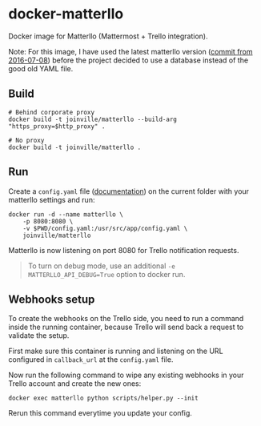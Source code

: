# docker-matterllo

Docker image for Matterllo (Mattermost + Trello integration).

Note: For this image, I have used the latest matterllo version ([commit from 2016-07-08](https://github.com/Lujeni/matterllo/tree/85ef4d2fb654499079a33326166146dbcd134f37)) before the project decided to use a database instead of the good old YAML file.

## Build

```shell
# Behind corporate proxy
docker build -t joinville/matterllo --build-arg "https_proxy=$http_proxy" .

# No proxy
docker build -t joinville/matterllo .
```

## Run

Create a `config.yaml` file ([documentation](https://github.com/Lujeni/matterllo/tree/85ef4d2fb654499079a33326166146dbcd134f37/docs)) on the current folder with your matterllo settings and run:

```shell
docker run -d --name matterllo \
    -p 8080:8080 \
    -v $PWD/config.yaml:/usr/src/app/config.yaml \
    joinville/matterllo
```

Matterllo is now listening on port 8080 for Trello notification requests.

> To turn on debug mode, use an additional `-e MATTERLLO_API_DEBUG=True` option to docker run.

## Webhooks setup

To create the webhooks on the Trello side, you need to run a command inside the running container, because Trello will send back a request to validate the setup.

First make sure this container is running and listening on the URL configured in `callback_url` at the `config.yaml` file.

Now run the following command to wipe any existing webhooks in your Trello account and create the new ones:

```shell
docker exec matterllo python scripts/helper.py --init
```

Rerun this command everytime you update your config.
